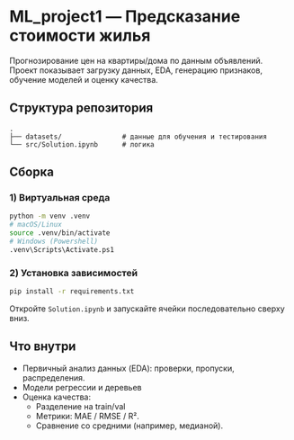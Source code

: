 # ML_project1 — Предсказание стоимости жилья

Прогнозирование цен на квартиры/дома по данным объявлений. Проект показывает загрузку данных, EDA, генерацию признаков, обучение моделей и оценку качества.

## Структура репозитория
```
.
├── datasets/               # данные для обучения и тестирования
└── src/Solution.ipynb      # логика
```

## Сборка

### 1) Виртуальная среда
```bash
python -m venv .venv
# macOS/Linux
source .venv/bin/activate
# Windows (Powershell)
.venv\Scripts\Activate.ps1
```

### 2) Установка зависимостей
```bash
pip install -r requirements.txt
```

Откройте `Solution.ipynb` и запускайте ячейки последовательно сверху вниз.

## Что внутри 
- Первичный анализ данных (EDA): проверки, пропуски, распределения.
- Модели регрессии и деревьев
- Оценка качества:
  - Разделение на train/val
  - Метрики: MAE / RMSE / R².
  - Сравнение со средними (например, медианой).

